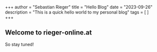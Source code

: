+++
author = "Sebastian Rieger"
title = "Hello Blog"
date = "2023-09-26"
description = "This is a quick hello world to my personal blog"
tags = [
]
+++

## Welcome to rieger-online.at

So stay tuned!
